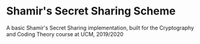 # Shamir's Secret Sharing Scheme

A basic Shamir's Secret Sharing implementation, built for the Cryptography and Coding Theory course at UCM, 2019/2020
